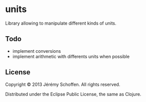 # units

Library allowing to manipulate different kinds of units.

## Todo
 - implement conversions
 - implement arithmetic with differents units when possible

## License

Copyright © 2013 Jérémy Schoffen. All rights reserved.

Distributed under the Eclipse Public License, the same as Clojure.
